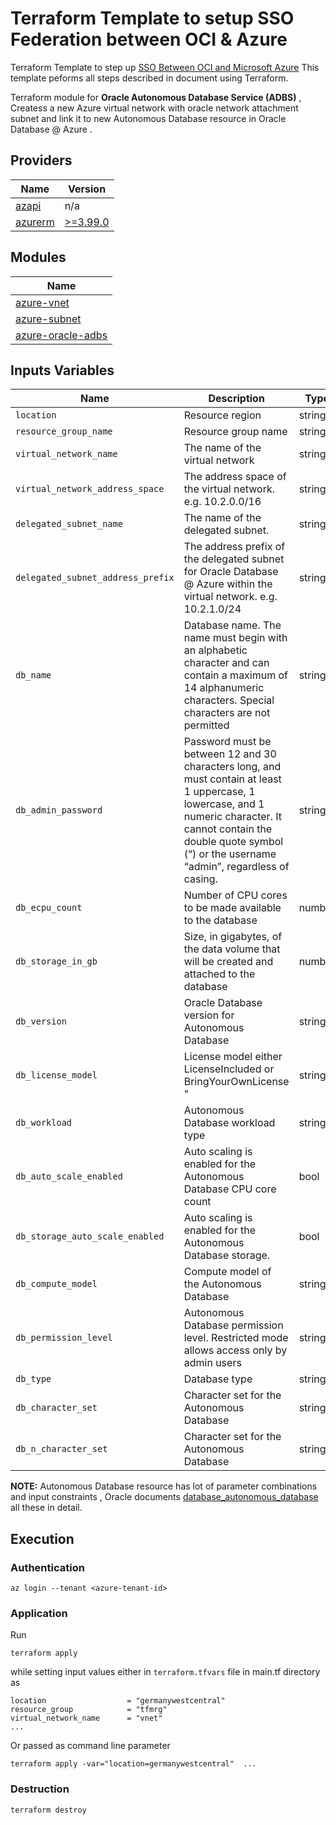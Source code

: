 # Terraform Template to setup SSO Federation between OCI & Azure

Terraform Template to step up [SSO Between OCI and Microsoft Azure](https://docs.oracle.com/en-us/iaas/Content/Identity/tutorials/azure_ad/sso_azure/azure_sso.htm) This template peforms all steps described in document using Terraform.

Terraform module for **Oracle Autonomous Database Service (ADBS)** , Createss a new Azure virtual network with oracle network attachment subnet and link it to new Autonomous Database resource in Oracle Database @ Azure .

## Providers

| Name                       | Version                                                                                                       |
| -------------------------- | ------------------------------------------------------------------------------------------------------------- |
| [azapi](#provider_azapi)   | n/a                                                                                                           |
| [azurerm](#provider_azapi) | [>=3.99.0](https://github.com/hashicorp/terraform-provider-azurerm/blob/main/CHANGELOG.md#3990-april-11-2024) |

## Modules

| Name                                                 |
| ---------------------------------------------------- |
| [azure-vnet](../../modules/azure-network/azure-vnet) |
| [azure-subnet](../../modules/azure-network/azure-subnet) |
| [azure-oracle-adbs](../../modules/azure-oracle-adbs) |

## Inputs Variables

| Name                              | Description                                                                                                                                                                                                                   | Type   | Default           | Required |
| --------------------------------- | ----------------------------------------------------------------------------------------------------------------------------------------------------------------------------------------------------------------------------- | ------ | ----------------- | :------: |
| `location`                        | Resource region                                                                                                                                                                                                               | string | n/a               |   yes    |
| `resource_group_name`             | Resource group name                                                                                                                                                                                                           | string | n/a               |   yes    |
| `virtual_network_name`            | The name of the virtual network                                                                                                                                                                                               | string | n/a               |   yes    |
| `virtual_network_address_space`   | The address space of the virtual network. e.g. 10.2.0.0/16                                                                                                                                                                    | string | n/a               |   yes    |
| `delegated_subnet_name`           | The name of the delegated subnet.                                                                                                                                                                                             | string | n/a               |   yes    |
| `delegated_subnet_address_prefix` | The address prefix of the delegated subnet for Oracle Database @ Azure within the virtual network. e.g. 10.2.1.0/24                                                                                                           | string | n/a               |   yes    |
| `db_name`                         | Database name. The name must begin with an alphabetic character and can contain a maximum of 14 alphanumeric characters. Special characters are not permitted                                                                 | string | n/a               |   yes    |
| `db_admin_password`               | Password must be between 12 and 30 characters long, and must contain at least 1 uppercase, 1 lowercase, and 1 numeric character. It cannot contain the double quote symbol (“) or the username “admin”, regardless of casing. | string | n/a               |   yes    |
| `db_ecpu_count`                   | Number of CPU cores to be made available to the database                                                                                                                                                                      | number | n/a               |   yes    |
| `db_storage_in_gb`                | Size, in gigabytes, of the data volume that will be created and attached to the database                                                                                                                                      | number | n/a               |   yes    |
| `db_version`                      | Oracle Database version for Autonomous Database                                                                                                                                                                               | string | "19c"             |          |
| `db_license_model`                | License model either LicenseIncluded or BringYourOwnLicense "                                                                                                                                                                 | string | "LicenseIncluded" |          |
| `db_workload`                     | Autonomous Database workload type                                                                                                                                                                                             | string | "DW"              |          |
| `db_auto_scale_enabled`           | Auto scaling is enabled for the Autonomous Database CPU core count                                                                                                                                                            | bool   | true              |          |
| `db_storage_auto_scale_enabled`   | Auto scaling is enabled for the Autonomous Database storage.                                                                                                                                                                  | bool   | false             |          |
| `db_compute_model`                | Compute model of the Autonomous Database                                                                                                                                                                                      | string | "ECPU"            |          |
| `db_permission_level`             | Autonomous Database permission level. Restricted mode allows access only by admin users                                                                                                                                       | string | "Restricted"      |          |
| `db_type`                         | Database type                                                                                                                                                                                                                 | string | "Regular"         |          |
| `db_character_set`                | Character set for the Autonomous Database                                                                                                                                                                                     | string | "AL32UTF8"        |          |
| `db_n_character_set`              | Character set for the Autonomous Database                                                                                                                                                                                     | string | "AL16UTF16"       |          |

**NOTE:** Autonomous Database resource has lot of parameter combinations and input constraints , Oracle documents [database_autonomous_database](https://docs.oracle.com/en-us/iaas/tools/terraform-provider-oci/6.2.0/docs/r/database_autonomous_database.html) all these in detail.

## Execution

### Authentication

```
az login --tenant <azure-tenant-id>
```

### Application

Run

```
terraform apply
```

while setting input values either in `terraform.tfvars` file in main.tf directory as

```
location                  = "germanywestcentral"
resource_group            = "tfmrg"
virtual_network_name      = "vnet"
...
```

Or passed as command line parameter

```
terraform apply -var="location=germanywestcentral"  ...
```

### Destruction

```
terraform destroy
```
